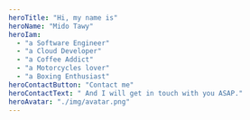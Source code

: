 ```yaml
---
heroTitle: "Hi, my name is"
heroName: "Mido Tawy"
heroIam:
  - "a Software Engineer"
  - "a Cloud Developer"
  - "a Coffee Addict"
  - "a Motorcycles lover"
  - "a Boxing Enthusiast"
heroContactButton: "Contact me"
heroContactText: " And I will get in touch with you ASAP."
heroAvatar: "./img/avatar.png"
---
```

